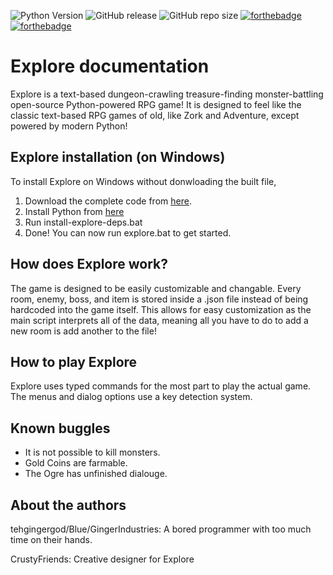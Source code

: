 ![Python Version](https://img.shields.io/badge/python-3.7.3-blue) ![GitHub release](https://img.shields.io/github/downloads/GingerIndustries/Explore/v0.1.0/total) ![GitHub repo size](https://img.shields.io/github/repo-size/GingerIndustries/Explore) [![forthebadge](https://forthebadge.com/images/badges/made-with-python.svg)](https://forthebadge.com) [![forthebadge](https://forthebadge.com/images/badges/powered-by-black-magic.svg)](https://forthebadge.com)

Explore documentation
=====================

Explore is a text-based dungeon-crawling treasure-finding monster-battling open-source Python-powered RPG game! It is designed to feel like the classic text-based RPG games of old, like Zork and Adventure, except powered by modern Python!

Explore installation (on Windows)
---------------------------------
To install Explore on Windows without donwloading the built file,
1. Download the complete code from [here](https://github.com/GingerIndustries/Explore/archive/master.zip).
2. Install Python from [here](https://www.python.org/ftp/python/3.9.1/python-3.9.1-amd64.exe)
3. Run install-explore-deps.bat
4. Done! You can now run explore.bat to get started.

How does Explore work?
---------------------
The game is designed to be easily customizable and changable. Every room, enemy, boss, and item is stored inside a .json file instead of being hardcoded into the game itself. This allows for easy customization as the main script interprets all of the data, meaning all you have to do to add a new room is add another to the file!

How to play Explore
-------------------
Explore uses typed commands for the most part to play the actual game. The menus and dialog options use a key detection system.

Known buggles
-------------
* It is not possible to kill monsters.
* Gold Coins are farmable.
* The Ogre has unfinished dialouge.

About the authors
-----------------
tehgingergod/Blue/GingerIndustries: A bored programmer with too much time on their hands.

CrustyFriends: Creative designer for Explore
